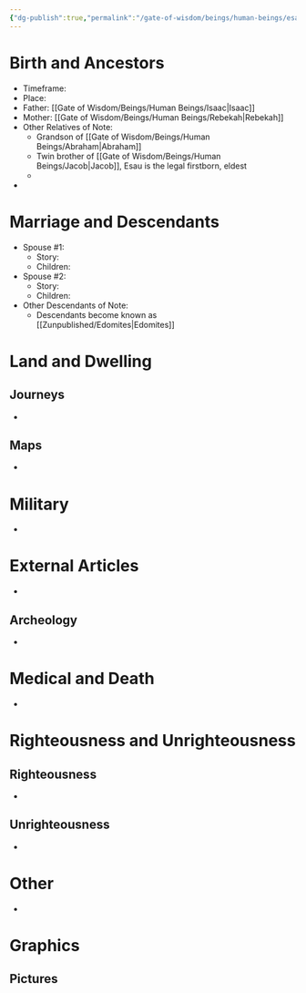 ```yaml
---
{"dg-publish":true,"permalink":"/gate-of-wisdom/beings/human-beings/esau/","tags":["#GateWisdom","HumanBeing"]}
---
```



# Birth and Ancestors
- Timeframe:
- Place:
- Father: [[Gate of Wisdom/Beings/Human Beings/Isaac\|Isaac]]
- Mother: [[Gate of Wisdom/Beings/Human Beings/Rebekah\|Rebekah]]
- Other Relatives of Note: 
	- Grandson of [[Gate of Wisdom/Beings/Human Beings/Abraham\|Abraham]]
	- Twin brother of [[Gate of Wisdom/Beings/Human Beings/Jacob\|Jacob]], Esau is the legal firstborn, eldest
	- 
-  

# Marriage and Descendants
- Spouse #1:
	- Story:
	- Children:
- Spouse #2:
	- Story:
	- Children:
- Other Descendants of Note:
	-  Descendants become known as [[Zunpublished/Edomites\|Edomites]]

# Land and Dwelling
## Journeys
- 

## Maps
- 

# Military
- 

# External Articles
- 

## Archeology
- 

# Medical and Death
- 

# Righteousness and Unrighteousness
## Righteousness
- 

## Unrighteousness
- 

# Other
- 


# Graphics
## Pictures



